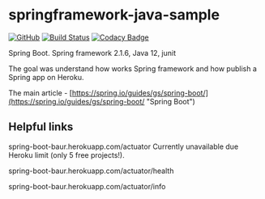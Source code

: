 # springframework-java-sample

[![GitHub](https://img.shields.io/github/license/mashape/apistatus.svg)](https://github.com/BurhanH/springframework-java-sample/blob/master/LICENSE)
[![Build Status](https://travis-ci.org/BurhanH/springframework-java-sample.svg?branch=master)](https://travis-ci.org/BurhanH/springframework-java-sample)
[![Codacy Badge](https://api.codacy.com/project/badge/Grade/6ff2de14884f43d59d1870e69eb4b66e)](https://www.codacy.com/app/BurhanH/springframework-java-sample?utm_source=github.com&amp;utm_medium=referral&amp;utm_content=BurhanH/springframework-java-sample&amp;utm_campaign=Badge_Grade)

Spring Boot. Spring framework 2.1.6, Java 12, junit

The goal was understand how works Spring framework and how publish a Spring app on Heroku.

The main article - [https://spring.io/guides/gs/spring-boot/](https://spring.io/guides/gs/spring-boot/ "Spring Boot")

## Helpful links

spring-boot-baur.herokuapp.com/actuator  Currently unavailable due Heroku limit (only 5 free projects!).

spring-boot-baur.herokuapp.com/actuator/health

spring-boot-baur.herokuapp.com/actuator/info
